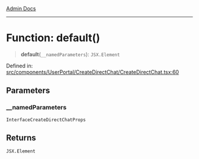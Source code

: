 [Admin Docs](/)

***

# Function: default()

> **default**(`__namedParameters`): `JSX.Element`

Defined in: [src/components/UserPortal/CreateDirectChat/CreateDirectChat.tsx:60](https://github.com/hustlernik/talawa-admin/blob/fe326ed17e0fa5ad916ff9f383f63b5d38aedc7b/src/components/UserPortal/CreateDirectChat/CreateDirectChat.tsx#L60)

## Parameters

### \_\_namedParameters

`InterfaceCreateDirectChatProps`

## Returns

`JSX.Element`
